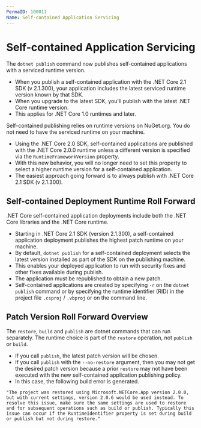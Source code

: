 ```yaml
---
PermaID: 100011
Name: Self-contained Application Servicing
---
```


# Self-contained Application Servicing

The `dotnet publish` command now publishes self-contained applications with a serviced runtime version. 

 - When you publish a self-contained application with the .NET Core 2.1 SDK (v 2.1.300), your application includes the latest serviced runtime version known by that SDK. 
 - When you upgrade to the latest SDK, you'll publish with the latest .NET Core runtime version. 
 - This applies for .NET Core 1.0 runtimes and later.

Self-contained publishing relies on runtime versions on NuGet.org. You do not need to have the serviced runtime on your machine.

 - Using the .NET Core 2.0 SDK, self-contained applications are published with the .NET Core 2.0.0 runtime unless a different version is specified via the `RuntimeFrameworkVersion` property. 
 - With this new behavior, you will no longer need to set this property to select a higher runtime version for a self-contained application. 
 - The easiest approach going forward is to always publish with .NET Core 2.1 SDK (v 2.1.300).

## Self-contained Deployment Runtime Roll Forward

.NET Core self-contained application deployments include both the .NET Core libraries and the .NET Core runtime. 

 - Starting in .NET Core 2.1 SDK (version 2.1.300), a self-contained application deployment publishes the highest patch runtime on your machine. 
 - By default, `dotnet publish` for a self-contained deployment selects the latest version installed as part of the SDK on the publishing machine. 
 - This enables your deployed application to run with security fixes and other fixes available during publish. 
 - The application must be republished to obtain a new patch. 
 - Self-contained applications are created by specifying `-r` <RID> on the `dotnet publish` command or by specifying the runtime identifier (RID) in the project file `.csproj` / `.vbproj` or on the command line.

## Patch Version Roll Forward Overview

The `restore`, `build` and `publish` are dotnet commands that can run separately. The runtime choice is part of the `restore` operation, not `publish` or `build`. 

 - If you call `publish`, the latest patch version will be chosen. 
 - If you call `publish` with the `--no-restore` argument, then you may not get the desired patch version because a prior `restore` may not have been executed with the new self-contained application publishing policy. 
 - In this case, the following build error is generated.

`
"The project was restored using Microsoft.NETCore.App version 2.0.0, but with current settings, version 2.0.6 would be used instead. To resolve this issue, make sure the same settings are used to restore and for subsequent operations such as build or publish. Typically this issue can occur if the RuntimeIdentifier property is set during build or publish but not during restore."
`
